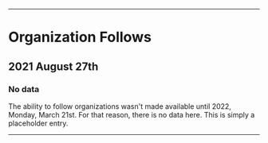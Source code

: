 
***

# Organization Follows

## 2021 August 27th

### No data

The ability to follow organizations wasn't made available until 2022, Monday, March 21st. For that reason, there is no data here. This is simply a placeholder entry.

***
